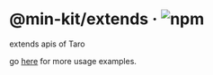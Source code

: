 # @min-kit/extends · ![npm](https://img.shields.io/npm/v/%40min-kit/extends)

extends apis of Taro

go [here](https://github.com/rexerwang/min-kit/tree/main/miniapp/template/src/pkg-extends/pages) for more usage examples.
